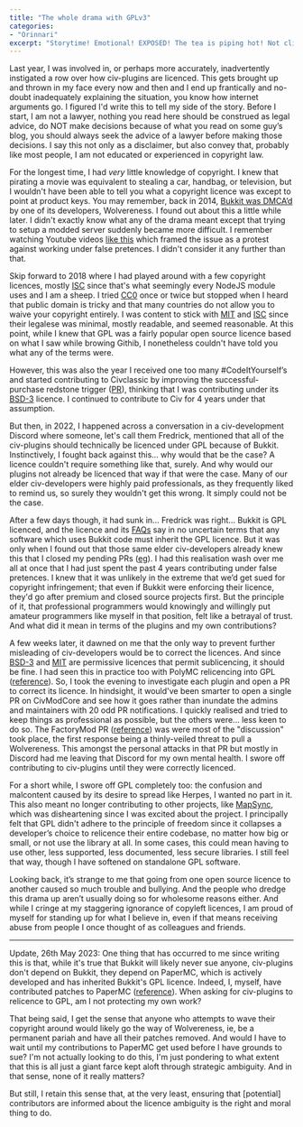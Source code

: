 ```yaml
---
title: "The whole drama with GPLv3"
categories:
- "Orinnari"
excerpt: "Storytime! Emotional! EXPOSED! The tea is piping hot! Not clickbait!"
---
```

Last year, I was involved in, or perhaps more accurately, inadvertently instigated a row over how civ-plugins are licenced. This gets brought up and thrown in my face every now and then and I end up frantically and no-doubt inadequately explaining the situation, you know how internet arguments go. I figured I'd write this to tell my side of the story. Before I start, I am not a lawyer, nothing you read here should be construed as legal advice, do NOT make decisions because of what you read on some guy’s blog, you should always seek the advice of a lawyer before making those decisions. I say this not only as a disclaimer, but also convey that, probably like most people, I am not educated or experienced in copyright law.

For the longest time, I had *very* little knowledge of copyright. I knew that pirating a movie was equivalent to stealing a car, handbag, or television, but I wouldn't have been able to tell you what a copyright licence was except to point at product keys. You may remember, back in 2014, [Bukkit was DMCA’d](https://web.archive.org/web/20150207060907/http://dl.bukkit.org:80/dmca/notification.txt) by one of its developers, Wolvereness. I found out about this a little while later. I didn't exactly know what any of the drama meant except that trying to setup a modded server suddenly became more difficult. I remember watching Youtube videos [like this](https://www.youtube.com/watch?v=a2YbcCdxkTo) which framed the issue as a protest against working under false pretences. I didn't consider it any further than that.

Skip forward to 2018 where I had played around with a few copyright licences, mostly [ISC](https://opensource.org/license/isc-license-txt/) since that's what seemingly every NodeJS module uses and I am a sheep. I tried [CC0](https://creativecommons.org/share-your-work/public-domain/cc0/) once or twice but stopped when I heard that public domain is tricky and that many countries do not allow you to waive your copyright entirely. I was content to stick with [MIT](https://opensource.org/license/MIT/) and [ISC](https://opensource.org/license/isc-license-txt/) since their legalese was minimal, mostly readable, and seemed reasonable. At this point, while I knew that GPL was a fairly popular open source licence based on what I saw while browing Githib, I nonetheless couldn't have told you what any of the terms were.

However, this was also the year I received one too many #CodeItYourself’s and started contributing to Civclassic by improving the successful-purchase redstone trigger ([PR](https://github.com/CivClassic/ItemExchange/pull/1)), thinking that I was contributing under its [BSD-3](https://opensource.org/license/bsd-3-clause/) licence. I continued to contribute to Civ for 4 years under that assumption.

But then, in 2022, I happened across a conversation in a civ-development Discord where someone, let's call them Fredrick, mentioned that all of the civ-plugins should technically be licenced under GPL because of Bukkit. Instinctively, I fought back against this... why would that be the case? A licence couldn't require something like that, surely. And why would our plugins not already be licenced that way if that were the case. Many of our elder civ-developers were highly paid professionals, as they frequently liked to remind us, so surely they wouldn't get this wrong. It simply could not be the case.

After a few days though, it had sunk in... Fredrick was right... Bukkit is GPL licenced, and the licence and its [FAQs](https://www.gnu.org/licenses/gpl-faq.html) say in no uncertain terms that any software which uses Bukkit code must inherit the GPL licence. But it was only when I found out that those same elder civ-developers already knew this that I closed my pending PRs ([eg](https://github.com/CivMC/SimpleAdminHacks/pull/31)). I had this realisation wash over me all at once that I had just spent the past 4 years contributing under false pretences. I knew that it was unlikely in the extreme that we’d get sued for copyright infringement; that even if Bukkit were enforcing their licence, they'd go after premium and closed source projects first. But the principle of it, that professional programmers would knowingly and willingly put amateur programmers like myself in that position, felt like a betrayal of trust. And what did it mean in terms of the plugins and my own contributions?

A few weeks later, it dawned on me that the only way to prevent further misleading of civ-developers would be to correct the licences. And since [BSD-3](https://opensource.org/license/bsd-3-clause/) and [MIT](https://opensource.org/license/MIT/) are permissive licences that permit sublicencing, it should be fine. I had seen this in practice too with PolyMC relicencing into GPL ([reference](https://polymc.org/news/moving-on/)). So, I took the evening to investigate each plugin and open a PR to correct its licence. In hindsight, it would've been smarter to open a single PR on CivModCore and see how it goes rather than inundate the admins and maintainers with 20 odd PR notifications. I quickly realised and tried to keep things as professional as possible, but the others were... less keen to do so. The FactoryMod PR ([reference](https://github.com/CivMC/FactoryMod/pull/27)) was were most of the "discussion" took place, the first response being a thinly-veiled threat to pull a Wolvereness. This amongst the personal attacks in that PR but mostly in Discord had me leaving that Discord for my own mental health. I swore off contributing to civ-plugins until they were correctly licenced.

For a short while, I swore off GPL completely too: the confusion and malcontent caused by its desire to spread like Herpes, I wanted no part in it. This also meant no longer contributing to other projects, like [MapSync](https://github.com/CivPlatform/map-sync), which was disheartening since I was excited about the project. I principally felt that GPL didn't adhere to the principle of freedom since it collapses a developer’s choice to relicence their entire codebase, no matter how big or small, or not use the library at all. In some cases, this could mean having to use other, less supported, less documented, less secure libraries. I still feel that way, though I have softened on standalone GPL software.

Looking back, it’s strange to me that going from one open source licence to another caused so much trouble and bullying. And the people who dredge this drama up aren’t usually doing so for wholesome reasons either. And while I cringe at my staggering ignorance of copyleft licences, I am proud of myself for standing up for what I believe in, even if that means receiving abuse from people I once thought of as colleagues and friends.

---

Update, 26th May 2023: One thing that has occurred to me since writing this is that, while it's true that Bukkit will likely never sue anyone, civ-plugins don't depend on Bukkit, they depend on PaperMC, which is actively developed and has inherited Bukkit's GPL licence. Indeed, I, myself, have contributed patches to PaperMC ([reference](https://github.com/PaperMC/Paper/pull/5583)). When asking for civ-plugins to relicence to GPL, am I not protecting my own work?

That being said, I get the sense that anyone who attempts to wave their copyright around would likely go the way of Wolvereness, ie, be a permanent pariah and have all their patches removed. And would I have to wait until my contributions to PaperMC get used before I have grounds to sue? I'm not actually looking to do this, I'm just pondering to what extent that this is all just a giant farce kept aloft through strategic ambiguity. And in that sense, none of it really matters?

But still, I retain this sense that, at the very least, ensuring that [potential] contributors are informed about the licence ambiguity is the right and moral thing to do.
